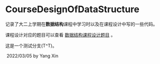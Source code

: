 # CourseDesignOfDataStructure





记录了大二上学期在**数据结构**课程中学习时以及在课程设计中写的一些代码。

课程设计对应的题目可以查看 [数据结构课程设计题目](https://github.com/vegetable-yx/CourseDesignOfDataStructure/blob/main/%E8%AF%BE%E7%A8%8B%E8%AE%BE%E8%AE%A1/%E6%95%B0%E6%8D%AE%E7%BB%93%E6%9E%84%E8%AF%BE%E7%A8%8B%E8%AE%BE%E8%AE%A1%E9%A2%98%E7%9B%AE.docx) 。





这是一个测试分支(T^T)。









​																																						2022/03/05 by Yang Xin